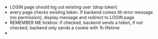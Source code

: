 - LOGIN page should log out existing user (drop token)
- every page checks existing token. If backend comes ith error message (no permission), display message and redirect to LOGIN page
- REMEMBER ME tickbox: if checked, backend sends a token, if not checked, backend only sends a cookie with 1h lifetime
- 